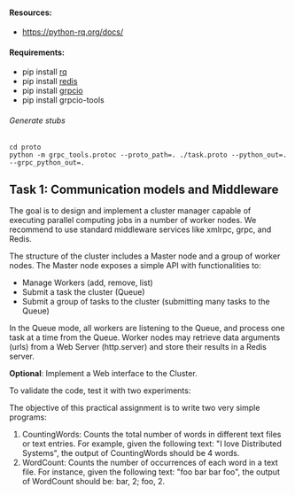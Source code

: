 #### Resources:

- https://python-rq.org/docs/

#### Requirements:

- pip install [rq](https://github.com/rq/rq)
- pip install [redis](https://github.com/andymccurdy/redis-py)
- pip install [grpcio](https://grpc.io/)
- pip install grpcio-tools

###### Generate stubs

    cd proto
    python -m grpc_tools.protoc --proto_path=. ./task.proto --python_out=. --grpc_python_out=.

## Task 1: Communication models and Middleware

The goal is to design and implement a cluster manager capable of executing
parallel computing jobs in a number of worker nodes. We recommend to use standard
middleware services like xmlrpc, grpc, and Redis.

The structure of the cluster includes a Master node and a group of worker nodes.
The Master node exposes a simple API with functionalities to:

- Manage Workers (add, remove, list)
- Submit a task the cluster (Queue)
- Submit a group of tasks to the cluster (submitting many tasks to the Queue)

In the Queue mode, all workers are listening to the Queue, and process one task at a time from the Queue.
Worker nodes may retrieve data arguments (urls) from a Web Server (http.server) and store their results in a Redis server.

**Optional**: Implement a Web interface to the Cluster.

To validate the code, test it with two experiments:

The objective of this practical assignment is to write two very simple programs:

1. CountingWords: Counts the total number of words in different text files or text entries.
   For example, given the following text: "I love Distributed Systems", the output of CountingWords should be 4 words.
2. WordCount: Counts the number of occurrences of each word in a text file. For instance, given the following text: "foo bar bar foo", the output of WordCount should be: bar, 2; foo, 2.
